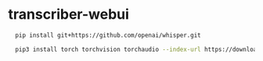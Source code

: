 # transcriber-webui

```bash
  pip install git+https://github.com/openai/whisper.git
```

```bash
  pip3 install torch torchvision torchaudio --index-url https://download.pytorch.org/whl/cu121
```
